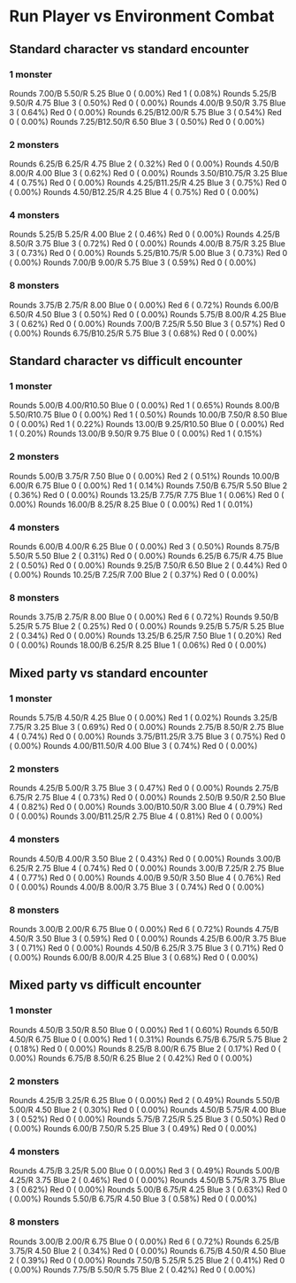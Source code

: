 # Run Player vs Environment Combat

## Standard character vs standard encounter

### 1 monster
Rounds  7.00/B 5.50/R 5.25 Blue 0 ( 0.00%) Red 1 ( 0.08%)
Rounds  5.25/B 9.50/R 4.75 Blue 3 ( 0.50%) Red 0 ( 0.00%)
Rounds  4.00/B 9.50/R 3.75 Blue 3 ( 0.64%) Red 0 ( 0.00%)
Rounds  6.25/B12.00/R 5.75 Blue 3 ( 0.54%) Red 0 ( 0.00%)
Rounds  7.25/B12.50/R 6.50 Blue 3 ( 0.50%) Red 0 ( 0.00%)

### 2 monsters
Rounds  6.25/B 6.25/R 4.75 Blue 2 ( 0.32%) Red 0 ( 0.00%)
Rounds  4.50/B 8.00/R 4.00 Blue 3 ( 0.62%) Red 0 ( 0.00%)
Rounds  3.50/B10.75/R 3.25 Blue 4 ( 0.75%) Red 0 ( 0.00%)
Rounds  4.25/B11.25/R 4.25 Blue 3 ( 0.75%) Red 0 ( 0.00%)
Rounds  4.50/B12.25/R 4.25 Blue 4 ( 0.75%) Red 0 ( 0.00%)

### 4 monsters
Rounds  5.25/B 5.25/R 4.00 Blue 2 ( 0.46%) Red 0 ( 0.00%)
Rounds  4.25/B 8.50/R 3.75 Blue 3 ( 0.72%) Red 0 ( 0.00%)
Rounds  4.00/B 8.75/R 3.25 Blue 3 ( 0.73%) Red 0 ( 0.00%)
Rounds  5.25/B10.75/R 5.00 Blue 3 ( 0.73%) Red 0 ( 0.00%)
Rounds  7.00/B 9.00/R 5.75 Blue 3 ( 0.59%) Red 0 ( 0.00%)

### 8 monsters
Rounds  3.75/B 2.75/R 8.00 Blue 0 ( 0.00%) Red 6 ( 0.72%)
Rounds  6.00/B 6.50/R 4.50 Blue 3 ( 0.50%) Red 0 ( 0.00%)
Rounds  5.75/B 8.00/R 4.25 Blue 3 ( 0.62%) Red 0 ( 0.00%)
Rounds  7.00/B 7.25/R 5.50 Blue 3 ( 0.57%) Red 0 ( 0.00%)
Rounds  6.75/B10.25/R 5.75 Blue 3 ( 0.68%) Red 0 ( 0.00%)
            

## Standard character vs difficult encounter

### 1 monster
Rounds  5.00/B 4.00/R10.50 Blue 0 ( 0.00%) Red 1 ( 0.65%)
Rounds  8.00/B 5.50/R10.75 Blue 0 ( 0.00%) Red 1 ( 0.50%)
Rounds 10.00/B 7.50/R 8.50 Blue 0 ( 0.00%) Red 1 ( 0.22%)
Rounds 13.00/B 9.25/R10.50 Blue 0 ( 0.00%) Red 1 ( 0.20%)
Rounds 13.00/B 9.50/R 9.75 Blue 0 ( 0.00%) Red 1 ( 0.15%)

### 2 monsters
Rounds  5.00/B 3.75/R 7.50 Blue 0 ( 0.00%) Red 2 ( 0.51%)
Rounds 10.00/B 6.00/R 6.75 Blue 0 ( 0.00%) Red 1 ( 0.14%)
Rounds  7.50/B 6.75/R 5.50 Blue 2 ( 0.36%) Red 0 ( 0.00%)
Rounds 13.25/B 7.75/R 7.75 Blue 1 ( 0.06%) Red 0 ( 0.00%)
Rounds 16.00/B 8.25/R 8.25 Blue 0 ( 0.00%) Red 1 ( 0.01%)

### 4 monsters
Rounds  6.00/B 4.00/R 6.25 Blue 0 ( 0.00%) Red 3 ( 0.50%)
Rounds  8.75/B 5.50/R 5.50 Blue 2 ( 0.31%) Red 0 ( 0.00%)
Rounds  6.25/B 6.75/R 4.75 Blue 2 ( 0.50%) Red 0 ( 0.00%)
Rounds  9.25/B 7.50/R 6.50 Blue 2 ( 0.44%) Red 0 ( 0.00%)
Rounds 10.25/B 7.25/R 7.00 Blue 2 ( 0.37%) Red 0 ( 0.00%)

### 8 monsters
Rounds  3.75/B 2.75/R 8.00 Blue 0 ( 0.00%) Red 6 ( 0.72%)
Rounds  9.50/B 5.25/R 5.75 Blue 2 ( 0.25%) Red 0 ( 0.00%)
Rounds  9.25/B 5.75/R 5.25 Blue 2 ( 0.34%) Red 0 ( 0.00%)
Rounds 13.25/B 6.25/R 7.50 Blue 1 ( 0.20%) Red 0 ( 0.00%)
Rounds 18.00/B 6.25/R 8.25 Blue 1 ( 0.06%) Red 0 ( 0.00%)
            

## Mixed party vs standard encounter

### 1 monster
Rounds  5.75/B 4.50/R 4.25 Blue 0 ( 0.00%) Red 1 ( 0.02%)
Rounds  3.25/B 7.75/R 3.25 Blue 3 ( 0.69%) Red 0 ( 0.00%)
Rounds  2.75/B 8.50/R 2.75 Blue 4 ( 0.74%) Red 0 ( 0.00%)
Rounds  3.75/B11.25/R 3.75 Blue 3 ( 0.75%) Red 0 ( 0.00%)
Rounds  4.00/B11.50/R 4.00 Blue 3 ( 0.74%) Red 0 ( 0.00%)

### 2 monsters
Rounds  4.25/B 5.00/R 3.75 Blue 3 ( 0.47%) Red 0 ( 0.00%)
Rounds  2.75/B 6.75/R 2.75 Blue 4 ( 0.73%) Red 0 ( 0.00%)
Rounds  2.50/B 9.50/R 2.50 Blue 4 ( 0.82%) Red 0 ( 0.00%)
Rounds  3.00/B10.50/R 3.00 Blue 4 ( 0.79%) Red 0 ( 0.00%)
Rounds  3.00/B11.25/R 2.75 Blue 4 ( 0.81%) Red 0 ( 0.00%)

### 4 monsters
Rounds  4.50/B 4.00/R 3.50 Blue 2 ( 0.43%) Red 0 ( 0.00%)
Rounds  3.00/B 6.25/R 2.75 Blue 4 ( 0.74%) Red 0 ( 0.00%)
Rounds  3.00/B 7.25/R 2.75 Blue 4 ( 0.77%) Red 0 ( 0.00%)
Rounds  4.00/B 9.50/R 3.50 Blue 4 ( 0.76%) Red 0 ( 0.00%)
Rounds  4.00/B 8.00/R 3.75 Blue 3 ( 0.74%) Red 0 ( 0.00%)

### 8 monsters
Rounds  3.00/B 2.00/R 6.75 Blue 0 ( 0.00%) Red 6 ( 0.72%)
Rounds  4.75/B 4.50/R 3.50 Blue 3 ( 0.59%) Red 0 ( 0.00%)
Rounds  4.25/B 6.00/R 3.75 Blue 3 ( 0.71%) Red 0 ( 0.00%)
Rounds  4.50/B 6.25/R 3.75 Blue 3 ( 0.71%) Red 0 ( 0.00%)
Rounds  6.00/B 8.00/R 4.25 Blue 3 ( 0.68%) Red 0 ( 0.00%)
            

## Mixed party vs difficult encounter

### 1 monster
Rounds  4.50/B 3.50/R 8.50 Blue 0 ( 0.00%) Red 1 ( 0.60%)
Rounds  6.50/B 4.50/R 6.75 Blue 0 ( 0.00%) Red 1 ( 0.31%)
Rounds  6.75/B 6.75/R 5.75 Blue 2 ( 0.18%) Red 0 ( 0.00%)
Rounds  8.25/B 8.00/R 6.75 Blue 2 ( 0.17%) Red 0 ( 0.00%)
Rounds  6.75/B 8.50/R 6.25 Blue 2 ( 0.42%) Red 0 ( 0.00%)

### 2 monsters
Rounds  4.25/B 3.25/R 6.25 Blue 0 ( 0.00%) Red 2 ( 0.49%)
Rounds  5.50/B 5.00/R 4.50 Blue 2 ( 0.30%) Red 0 ( 0.00%)
Rounds  4.50/B 5.75/R 4.00 Blue 3 ( 0.52%) Red 0 ( 0.00%)
Rounds  5.75/B 7.25/R 5.25 Blue 3 ( 0.50%) Red 0 ( 0.00%)
Rounds  6.00/B 7.50/R 5.25 Blue 3 ( 0.49%) Red 0 ( 0.00%)

### 4 monsters
Rounds  4.75/B 3.25/R 5.00 Blue 0 ( 0.00%) Red 3 ( 0.49%)
Rounds  5.00/B 4.25/R 3.75 Blue 2 ( 0.46%) Red 0 ( 0.00%)
Rounds  4.50/B 5.75/R 3.75 Blue 3 ( 0.62%) Red 0 ( 0.00%)
Rounds  5.00/B 6.75/R 4.25 Blue 3 ( 0.63%) Red 0 ( 0.00%)
Rounds  5.50/B 6.75/R 4.50 Blue 3 ( 0.58%) Red 0 ( 0.00%)

### 8 monsters
Rounds  3.00/B 2.00/R 6.75 Blue 0 ( 0.00%) Red 6 ( 0.72%)
Rounds  6.25/B 3.75/R 4.50 Blue 2 ( 0.34%) Red 0 ( 0.00%)
Rounds  6.75/B 4.50/R 4.50 Blue 2 ( 0.39%) Red 0 ( 0.00%)
Rounds  7.50/B 5.25/R 5.25 Blue 2 ( 0.41%) Red 0 ( 0.00%)
Rounds  7.75/B 5.50/R 5.75 Blue 2 ( 0.42%) Red 0 ( 0.00%)
